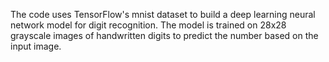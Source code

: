 The code uses TensorFlow's mnist dataset to build a deep learning neural network model for digit recognition. 
The model is trained on 28x28 grayscale images of handwritten digits to predict the number based on the input image.
